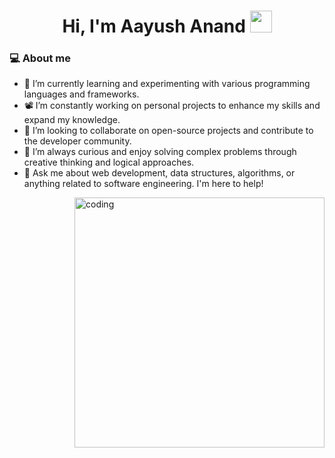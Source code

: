 <h1 align="center"> <b>Hi, I'm Aayush Anand</b> <img src="https://media.giphy.com/media/hvRJCLFzcasrR4ia7z/giphy.gif" width="35"></h1> 

<!--
**aayush751/aayush751** is a ✨ _special_ ✨ repository because its `README.md` (this file) appears on your GitHub profile.

Here are some ideas to get you started:

- 🔭 I’m currently working on ...
- 🌱 I’m currently learning ...
- 👯 I’m looking to collaborate on ...
- 🤔 I’m looking for help with ...
- 💬 Ask me about ...
- 📫 How to reach me: ...
- 😄 Pronouns: ...
- ⚡ Fun fact: ...
-->

### 💻 About me
<ul>
  <li>
    🌱 I’m currently learning and experimenting with various programming languages and frameworks.
  </li>
  <li>
    📽️ I’m constantly working on personal projects to enhance my skills and expand my knowledge.
  </li>
  <li>
    👯 I’m looking to collaborate on open-source projects and contribute to the developer community.
  </li>
  <li>
    🤔 I’m always curious and enjoy solving complex problems through creative thinking and logical approaches.
  </li>
  <li>
   📧 Ask me about web development, data structures, algorithms, or anything related to software engineering. I'm here to help!
  </li>
</ul>

<img align="right" alt="coding" width="400" src="https://user-images.githubusercontent.com/55389276/140866485-8fb1c876-9a8f-4d6a-98dc-08c4981eaf70.gif">
